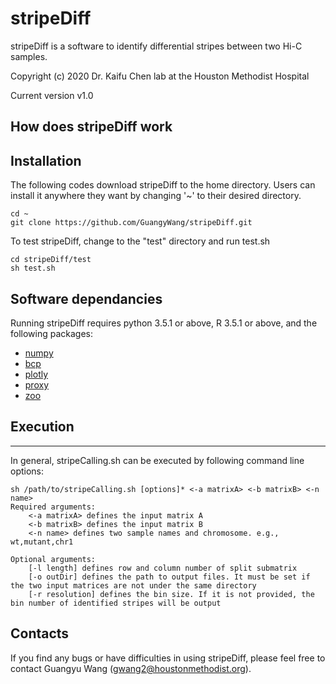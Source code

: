 # stripeDiff
stripeDiff is a software to identify differential stripes between two Hi-C samples. 

Copyright (c) 2020 Dr. Kaifu Chen lab at the Houston Methodist Hospital

Current version v1.0


## How does stripeDiff work


## Installation
The following codes download stripeDiff to the home directory. Users can install it anywhere they want by changing '~' to their desired directory.

    cd ~
    git clone https://github.com/GuangyWang/stripeDiff.git
    
To test stripeDiff, change to the "test" directory and run test.sh

    cd stripeDiff/test
    sh test.sh


## Software dependancies
Running stripeDiff requires python 3.5.1 or above, R 3.5.1 or above, and the following packages:
- [numpy](https://numpy.org)
- [bcp](https://cran.r-project.org/web/packages/bcp/index.html)
- [plotly](https://cran.r-project.org/web/packages/plotly/index.html)
- [proxy](https://cran.r-project.org/web/packages/proxy/index.html)
- [zoo](https://cran.r-project.org/web/packages/zoo/index.html)


## Execution
----------
In general, stripeCalling.sh can be executed by following command line options:

    sh /path/to/stripeCalling.sh [options]* <-a matrixA> <-b matrixB> <-n name>
    Required arguments:
        <-a matrixA> defines the input matrix A
        <-b matrixB> defines the input matrix B
        <-n name> defines two sample names and chromosome. e.g., wt,mutant,chr1
    
    Optional arguments:
        [-l length] defines row and column number of split submatrix
        [-o outDir] defines the path to output files. It must be set if the two input matrices are not under the same directory
        [-r resolution] defines the bin size. If it is not provided, the bin number of identified stripes will be output


## Contacts
If you find any bugs or have difficulties in using stripeDiff, please feel free to contact Guangyu Wang (gwang2@houstonmethodist.org).
